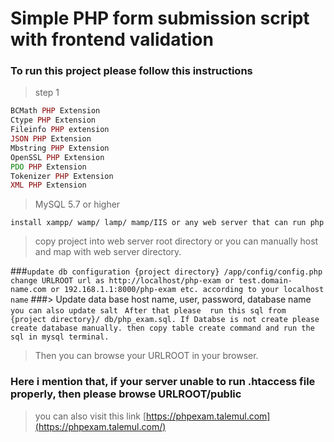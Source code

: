 # Simple PHP form submission script with frontend validation

### To run this project please follow this instructions
>step 1
> 
> 
```PHP >= 7.2.5
BCMath PHP Extension
Ctype PHP Extension
Fileinfo PHP extension
JSON PHP Extension
Mbstring PHP Extension
OpenSSL PHP Extension
PDO PHP Extension
Tokenizer PHP Extension
XML PHP Extension
```
>MySQL 5.7 or higher
> 
```install xampp/ wamp/ lamp/ mamp/IIS or any web server that can run php```
>copy project into web server root directory or you can manually host and map with web server directory.


###```update db configuration {project directory} /app/config/config.php```
```change URLROOT url as http://localhost/php-exam or test.domain-name.com or 192.168.1.1:8000/php-exam etc. according to your localhost name```
###> Update data base host name, user, password, database name 
```you can also update salt ```
```After that please  run this sql from {project directory}/ db/php_exam.sql. If Databse is not create please create database manually. then copy table create command and run the sql in mysql terminal. ```
>Then you can browse your URLROOT in your browser.
> 
### Here i mention that, if your server unable to run .htaccess file properly, then please browse URLROOT/public
>you can also visit this link [https://phpexam.talemul.com](https://phpexam.talemul.com/)
